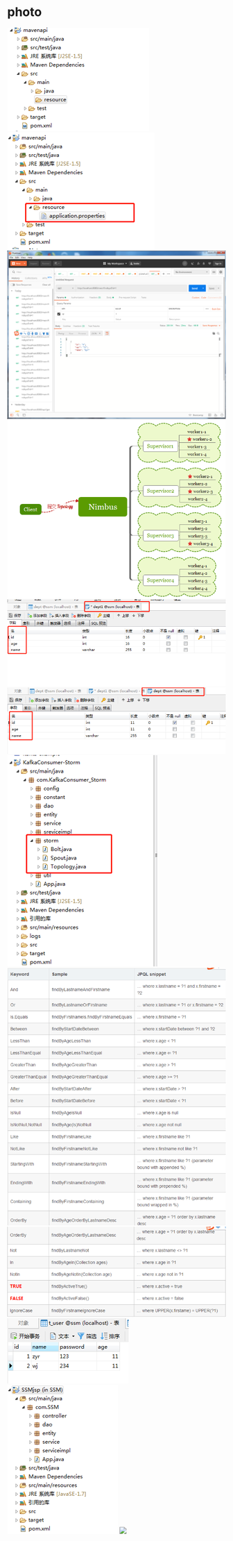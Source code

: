 # photo
![](https://raw.githubusercontent.com/ZYR1251/photo/master/1565835277(1).png)
![](https://raw.githubusercontent.com/ZYR1251/photo/master/1565835404(2).png)
![](https://raw.githubusercontent.com/ZYR1251/photo/master/图片1.jpg)
![](https://raw.githubusercontent.com/ZYR1251/photo/master/图片3.png)
![](https://raw.githubusercontent.com/ZYR1251/photo/master/kafka+storm01.png)
![](https://raw.githubusercontent.com/ZYR1251/photo/master/kafka+storm02.png)
![](https://raw.githubusercontent.com/ZYR1251/photo/master/kafka+storm1.png)
![](https://github.com/ZYR1251/photo/raw/master/jpa1.png)
![](https://github.com/ZYR1251/photo/raw/master/jpa2.png)
![](https://github.com/ZYR1251/photo/raw/master/jpa3.png)
![](https://github.com/ZYR1251/photo/raw/master/jpa4.png)
![](https://github.com/ZYR1251/photo/raw/master/jpa5.png)

